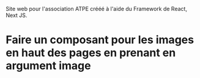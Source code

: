 Site web pour l'association ATPE crééé à l'aide du Framework de React, Next JS.

# Faire un composant pour les images en haut des pages en prenant en argument image